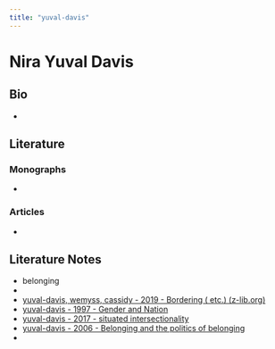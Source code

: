```yaml
---
title: "yuval-davis"
---
```


# Nira Yuval Davis

## Bio
- 

## Literature
### Monographs 
- 

### Articles 
- 

## Literature Notes
- belonging
- 
- [yuval-davis, wemyss, cassidy - 2019 - Bordering ( etc.) (z-lib.org)](002.Literature%20Notes/yuval-davis,%20wemyss,%20cassidy%20-%202019%20-%20Bordering%20(%20etc.)%20(z-lib.org).md)
- [yuval-davis - 1997 - Gender and Nation](ZOTERO.PDF.imports/yuval-davis%20-%201997%20-%20Gender%20and%20Nation.md)
- [yuval-davis - 2017 - situated intersectionality](002.Literature%20Notes/yuval-davis%20-%202017%20-%20situated%20intersectionality.md)
- [yuval-davis - 2006 - Belonging and the politics of belonging](002.Literature%20Notes/yuval-davis%20-%202006%20-%20Belonging%20and%20the%20politics%20of%20belonging.md)
- 